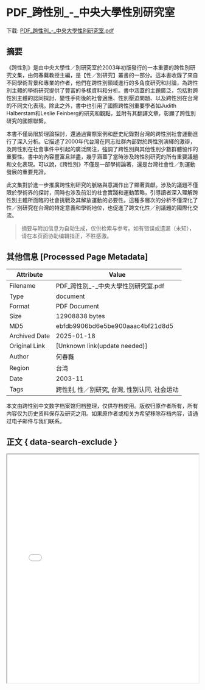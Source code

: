 # PDF_跨性別_-_中央大學性別研究室

<!-- tcd_download_link -->
下载: <a href="../PDF_跨性別_-_中央大學性別研究室.pdf" download>PDF_跨性別_-_中央大學性別研究室.pdf</a>
<!-- tcd_download_link_end -->

## 摘要

<!-- tcd_abstract -->
《跨性別》是由中央大學性／別研究室於2003年初版發行的一本重要的跨性別研究文集，由何春蕤教授主編，是【性／別研究】叢書的一部分。這本書收錄了來自不同學術背景和專業的作者，他們在跨性別領域進行的多角度研究和討論，為跨性別主體的學術研究提供了豐富的多樣資料和分析。書中涵蓋的主題廣泛，包括對跨性別主體的認同探討、變性手術後的社會適應、性別壓迫問題、以及跨性別在台灣的不同文化表現。除此之外，書中也引用了國際跨性別重要學者如Judith Halberstam和Leslie Feinberg的研究和觀點，並附有其翻譯文章，彰顯了跨性別研究的國際聯繫。

本書不僅局限於理論探討，還通過實際案例和歷史紀錄對台灣的跨性別社會運動進行了深入分析。它描述了2000年代台灣在同志社群內部對於跨性別演繹的激辯，及跨性別在社會事件中引起的廣泛關注，強調了跨性別與其他性別少數群體協作的重要性。書中的內容豐富且詳盡，幾乎涵蓋了當時涉及跨性別研究的所有重要議題和文化表現。可以說，《跨性別》不僅是一部學術論著，還是台灣社會性／別運動發展的重要見證。

此文集對於進一步推廣跨性別研究的脈絡與意識作出了顯著貢獻。涉及的議題不僅限於學術界的探討，同時也涉及前沿的社會實踐和運動策略，引導讀者深入理解跨性別主體所面臨的社會挑戰及其解放運動的必要性。這種多層次的分析不僅深化了性／別研究在台灣的特定意義和學術地位，也促進了跨文化性／別議題的國際化交流。

<!-- tcd_abstract_end -->

> 摘要与附加信息为自动生成，仅供检索与参考。如有错误或遗漏（未知），请在本页面协助编辑指正，不胜感激。

## 其他信息 [Processed Page Metadata]

| Attribute       | Value                                  |
|-----------------|----------------------------------------|
| Filename        | PDF_跨性別_-_中央大學性別研究室.pdf                             |
| Type            | document                                 |
| Format          | PDF Document                               |
| Size            | 12908838 bytes                           |
| MD5             | ebfdb9906bd6e5be900aaac4bf21d8d5                                  |
| Archived Date   | 2025-01-18                             |
| Original Link   | [Unknown link(update needed)]                         |
| Author          | 何春蕤                               |
| Region          | 台湾                               |
| Date            | 2003-11                                 |
| Tags            | 跨性别, 性／别研究, 台灣, 性别认同, 社会运动                                 |

本文由跨性别中文数字档案馆归档整理，仅供存档使用。版权归原作者所有，所有内容仅为历史资料保存及研究之用。如果原作者或相关方希望移除存档内容，请通过电子邮件与我们联系。

## 正文 { data-search-exclude }

<!-- tcd_main_text -->
<iframe src="../PDF_跨性別_-_中央大學性別研究室.pdf" width="100%" height="600px">
    <p>无法显示PDF，请下载查看。</p>
</iframe>
<!-- tcd_main_text_end -->

